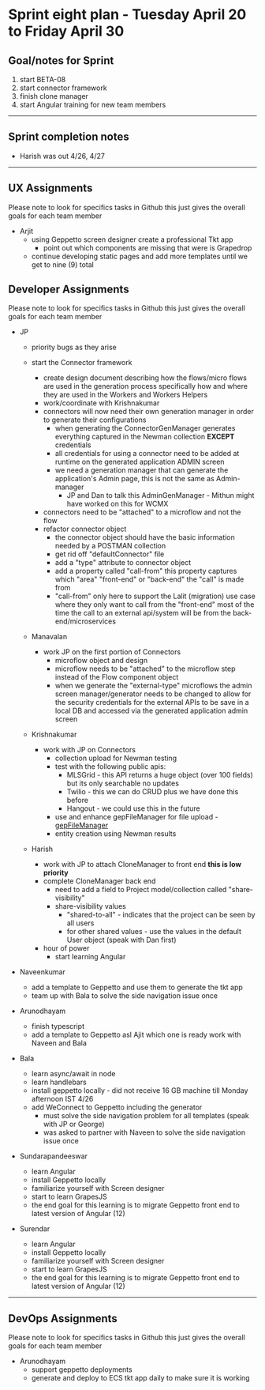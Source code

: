 # Sprint eight plan - Tuesday April 20 to Friday April 30

## Goal/notes for Sprint

1. start BETA-08
2. start connector framework
3. finish clone manager
4. start Angular training for new team members

---

## Sprint completion notes

- Harish was out 4/26, 4/27

---

## UX Assignments

Please note to look for specifics tasks in Github this just gives the overall goals for each team member

- Arjit
  - using Geppetto screen designer create a professional Tkt app
    - point out which components are missing that were is Grapedrop
  - continue developing static pages and add more templates until we get to nine (9) total

## Developer Assignments

Please note to look for specifics tasks in Github this just gives the overall goals for each team member

- JP
  - priority bugs as they arise
  - start the Connector framework
    - create design document describing how the flows/micro flows are used in the generation process specifically how and where they are used in the Workers and Workers Helpers
    - work/coordinate with Krishnakumar
    - connectors will now need their own generation manager in order to generate their configurations
      - when generating the ConnectorGenManager generates everything captured in the Newman collection **EXCEPT** credentials
      - all credentials for using a connector need to be added at runtime on the generated application ADMIN screen
      - we need a generation manager that can generate the application's Admin page, this is not the same as Admin-manager
        - JP and Dan to talk this AdminGenManager - Mithun might have worked on this for WCMX
    - connectors need to be "attached" to a microflow and not the flow
    - refactor connector object
      - the connector object should have the basic information needed by a POSTMAN collection
      - get rid off "defaultConnector" file
      - add a "type" attribute to connector object
      - add a property called "call-from" this property captures which "area" "front-end" or "back-end" the "call" is made from
      - "call-from" only here to support the Lalit (migration) use case where they only want to call from the "front-end" most of the time the call to an external api/system will be from the back-end/microservices

  - Manavalan
    - work JP on the first portion of Connectors
      - microflow object and design
      - microflow needs to be "attached" to the microflow step instead of the Flow component object
      - when we generate the "external-type" microflows the admin screen manager/generator needs to
      be changed to allow for the security credentials for the external APIs to be save in a local DB  and
      accessed via the generated application admin screen

  - Krishnakumar
    - work with JP on Connectors
      - collection upload for Newman testing
      - test with the following public apis:
        - MLSGrid - this API returns a huge object (over 100 fields) but its only searchable no updates
        - Twilio - this we can do CRUD plus we have done this before
        - Hangout - we could use this in the future
      - use and enhance gepFileManager for file upload - [gepFileManager](https://github.com/dan-castillo/gepFileManager/tree/dharanya_dev)
      - entity creation using Newman results

  - Harish
    - work with JP to attach CloneManager to front end **this is low priority**
    - complete CloneManager back end
      - need to add a field to Project model/collection called "share-visibility"
      - share-visibility values
        - "shared-to-all" - indicates that the project can be seen by all users
        - for other shared values - use the values in the default User object (speak with Dan first)
    - hour of power
      - start learning Angular

- Naveenkumar
  - add a template to Geppetto and use them to generate the tkt app
  - team up with Bala to solve the side navigation issue once
  

- Arunodhayam
  - finish typescript
  - add a template to Geppetto asl Ajit which one is ready work with Naveen and Bala

- Bala
  - learn async/await in node
  - learn handlebars
  - install geppetto locally - did not receive 16 GB machine till Monday afternoon IST 4/26
  - add WeConnect to Geppetto including the generator
    - must solve the side navigation problem for all templates (speak with JP or George)
    - was asked to partner with Naveen to solve the side navigation issue once


- Sundarapandeeswar
  - learn Angular
  - install Geppetto locally
  - familiarize yourself with Screen designer
  - start to learn GrapesJS
  - the end goal for this learning is to migrate Geppetto front end to latest version of Angular (12)

- Surendar
  - learn Angular
  - install Geppetto locally
  - familiarize yourself with Screen designer
  - start to learn GrapesJS
  - the end goal for this learning is to migrate Geppetto front end to latest version of Angular (12)

---

## DevOps Assignments

Please note to look for specifics tasks in Github this just gives the overall goals for each team member

- Arunodhayam
  - support geppetto deployments
  - generate and deploy to ECS tkt app daily to make sure it is working
